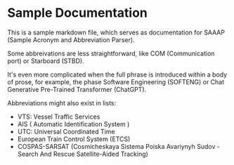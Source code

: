 # Sample Documentation

This is a sample markdown file, which serves as documentation for SAAAP (Sample Acronym and Abbreviation Parser).

Some abbreivations are less straightforward, like COM (Communication port) or Starboard (STBD).

It's even more complicated when the full phrase is introduced within a body of prose, for example, the phase Software Engineering (SOFTENG) or Chat Generative Pre-Trained Transformer (ChatGPT).

Abbreviations might also exist in lists:

- VTS: Vessel Traffic Services
- AIS ( Automatic Identification System )
- UTC: Universal Coordinated Time
- European Train Control System (ETCS)
- COSPAS-SARSAT (Cosmicheskaya Sistema Poiska Avariynyh Sudov - Search And Rescue Satellite-Aided Tracking)
